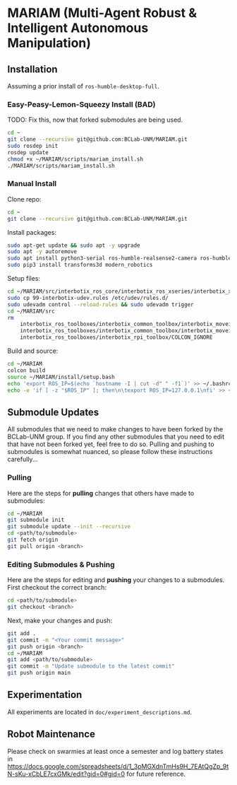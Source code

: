 # MARIAM (Multi-Agent Robust & Intelligent Autonomous Manipulation)

## Installation

Assuming a prior install of `ros-humble-desktop-full`.

### Easy-Peasy-Lemon-Squeezy Install (BAD)
TODO: Fix this, now that forked submodules are being used.

```bash
cd ~
git clone --recursive git@github.com:BCLab-UNM/MARIAM.git
sudo rosdep init
rosdep update
chmod +x ~/MARIAM/scripts/mariam_install.sh
./MARIAM/scripts/mariam_install.sh
```

### Manual Install
Clone repo:
```bash
cd ~
git clone --recursive git@github.com:BCLab-UNM/MARIAM.git
```

Install packages:
```bash
sudo apt-get update && sudo apt -y upgrade
sudo apt -y autoremove
sudo apt install python3-serial ros-humble-realsense2-camera ros-humble-dynamixel-sdk ros-humble-ros2-control ros-humble-ros2-control-test-assets ros-humble-graph-msgs ros-humble-rviz-visual-tools ros-humble-hardware-interface ros-humble-moveit ros-humble-tf-transformations ros-humble-joint-trajectory-controller python3-rosdep python3-colcon-common-extensions python3-colcon-clean ros-humble-apriltag ros-humble-moveit-visual-tools python3-pip ansible
sudo pip3 install transforms3d modern_robotics
```

Setup files:
```bash
cd ~/MARIAM/src/interbotix_ros_core/interbotix_ros_xseries/interbotix_xs_sdk
sudo cp 99-interbotix-udev.rules /etc/udev/rules.d/
sudo udevadm control --reload-rules && sudo udevadm trigger
cd ~/MARIAM/src
rm                                                                                                  \
    interbotix_ros_toolboxes/interbotix_common_toolbox/interbotix_moveit_interface/COLCON_IGNORE      \
    interbotix_ros_toolboxes/interbotix_common_toolbox/interbotix_moveit_interface_msgs/COLCON_IGNORE \
    interbotix_ros_toolboxes/interbotix_rpi_toolbox/COLCON_IGNORE
```

Build and source:
```bash
cd ~/MARIAM
colcon build
source ~/MARIAM/install/setup.bash
echo 'export ROS_IP=$(echo `hostname -I | cut -d" " -f1`)' >> ~/.bashrc
echo -e 'if [ -z "$ROS_IP" ]; then\n\texport ROS_IP=127.0.0.1\nfi' >> ~/.bashrc
```

## Submodule Updates
All submodules that we need to make changes to have been forked by the BCLab-UNM group. If you find any other submodules that you need to edit that have not been forked yet, feel free to do so. Pulling and pushing to submodules is somewhat nuanced, so please follow these instructions carefully...

### Pulling
Here are the steps for **pulling** changes that others have made to submodules:
```bash
cd ~/MARIAM
git submodule init
git submodule update --init --recursive
cd <path/to/submodule>
git fetch origin
git pull origin <branch>
```

### Editing Submodules & Pushing
Here are the steps for editing and **pushing** your changes to a submodules. First checkout the correct branch:
```bash
cd <path/to/submodule>
git checkout <branch>
```
Next, make your changes and push:
```bash
git add .
git commit -m "<Your commit message>"
git push origin <branch>
cd ~/MARIAM
git add <path/to/submodule>
git commit -m "Update submodule to the latest commit"
git push origin main
```

## Experimentation
All experiments are located in `doc/experiment_descriptions.md`.

## Robot Maintenance
Please check on swarmies at least once a semester and log battery states in https://docs.google.com/spreadsheets/d/1_3pMGXdnTmHs9H_7EAtQgZp_9tN-sKu-xCbLE7cxGMk/edit?gid=0#gid=0 for future reference.
